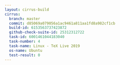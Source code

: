 ```yaml
---
layout: cirrus-build
cirrus:
  branch: master
  commit: d85069a079056a1ac9461a811aa1fd8a982cf1cb
  build-id: 6153563737423872
  github-check-suite-id: 25312312722
  task-id: 6001461044183040
  task-number: 4
  task-name: Linux - TeX Live 2019
  os-name: Ubuntu
  test-result: 0
---
```

